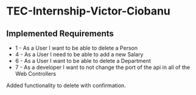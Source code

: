 # TEC-Internship-Victor-Ciobanu

## Implemented Requirements

- 1 - As a User I want to be able to delete a Person
- 4 - As a User I need to be able to add a new Salary
- 6 - As a User I want to be able to delete a Department
- 7 - As a developer I want to not change the port of the api in all of the Web Controllers

Added functionality to delete with confirmation.
